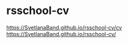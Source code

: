 # rsschool-cv

https://SvetlanaBand.github.io/rsschool-cv/cv
https://SvetlanaBand.github.io/rsschool-cv/
